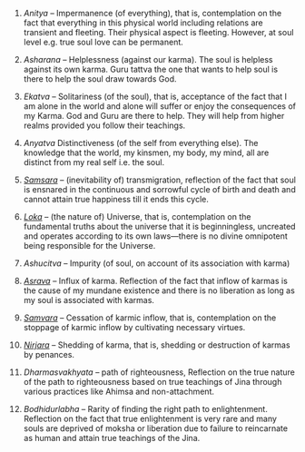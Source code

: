 1. _Anitya_ – Impermanence (of everything), that is, contemplation on the fact that everything in this physical world including relations are transient and fleeting. Their physical aspect is fleeting. However, at soul level e.g. true soul love can be permanent. 

2. _Asharana_ – Helplessness (against our karma). The soul is helpless against its own karma. Guru tattva the one that wants to help soul is there to help the soul draw towards God. 

3. _Ekatva_ – Solitariness (of the soul), that is, acceptance of the fact that I am alone in the world and alone will suffer or enjoy the consequences of my Karma. God and Guru are there to help. They will help from higher realms provided you follow their teachings. 
 
4. _Anyatva_ Distinctiveness (of the self from everything else). The knowledge that the world, my kinsmen, my body, my mind, all are distinct from my real self i.e. the soul.

5. _[Samsara](https://en.wikipedia.org/wiki/Sa%E1%B9%83s%C4%81ra_(Jainism) "Saṃsāra (Jainism)")_ – (inevitability of) transmigration, reflection of the fact that soul is ensnared in the continuous and sorrowful cycle of birth and death and cannot attain true happiness till it ends this cycle.

6. _[Loka](https://en.wikipedia.org/wiki/Loka "Loka")_ – (the nature of) Universe, that is, contemplation on the fundamental truths about the universe that it is beginningless, uncreated and operates according to its own laws—there is no divine omnipotent being responsible for the Universe.

8.  _Ashucitva_ – Impurity (of soul, on account of its association with karma)

9. _[Asrava](https://en.wikipedia.org/wiki/Asrava "Asrava")_ – Influx of karma. Reflection of the fact that inflow of karmas is the cause of my mundane existence and there is no liberation as long as my soul is associated with karmas.

10. _[Samvara](https://en.wikipedia.org/wiki/Samvara "Samvara")_ – Cessation of karmic inflow, that is, contemplation on the stoppage of karmic inflow by cultivating necessary virtues.

11. _[Nirjara](https://en.wikipedia.org/wiki/Nirjara "Nirjara")_ – Shedding of karma, that is, shedding or destruction of karmas by penances.

12. _Dharmasvakhyata_ – path of righteousness, Reflection on the true nature of the path to righteousness based on true teachings of Jina through various practices like Ahimsa and non-attachment.

13. _Bodhidurlabha_ – Rarity of finding the right path to enlightenment. Reflection on the fact that true enlightenment is very rare and many souls are deprived of moksha or liberation due to failure to reincarnate as human and attain true teachings of the Jina.